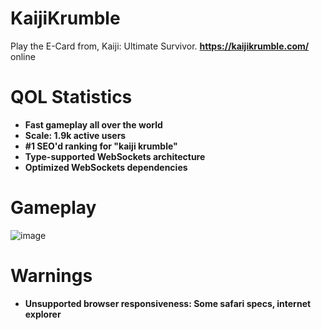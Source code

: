 # KaijiKrumble

Play the E-Card from, Kaiji: Ultimate Survivor. <b>https://kaijikrumble.com/</b> online

# QOL Statistics

<ul>
  <li><b>Fast gameplay all over the world</b></li>
  <li><b>Scale: 1.9k active users</b></li>
  <li><b>#1 SEO'd ranking for "kaiji krumble"</b></li>
  <li><b>Type-supported WebSockets architecture</b></li>
  <li><b>Optimized WebSockets dependencies</b></li>
</ul>

# Gameplay

![image](https://user-images.githubusercontent.com/69024184/186688582-610d0b59-ea95-422d-9542-f61b0f5d6b90.png)

# Warnings

<ul>
  <li><strong>Unsupported browser responsiveness: Some safari specs, internet explorer</strong></li>
</ul>
